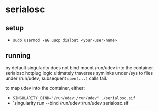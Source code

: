 # serialosc

## setup

- `sudo usermod -aG uucp dialout <your-user-name>`

## running

by default singularity does not bind mount /run/udev into the container. serialosc hotplug logic ultimately traverses symlinks under /sys to files under /run/udev, subsequent `open(...)` calls fail.

to map udev into the container, either:
- `SINGULARITY_BIND="/run/udev:/run/udev" ./serialosc.sif`
- `singularity run --bind /run/udev:/run/udev serialosc.sif
